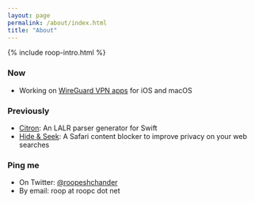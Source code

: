 ```yaml
---
layout: page
permalink: /about/index.html
title: "About"
---
```


<section markdown="1">

<aside class="roop-intro">
<p>{% include roop-intro.html %}</p>
</aside>

### Now

  * Working on [WireGuard VPN apps](/work/wireguard/) for iOS and macOS

### Previously

  * [Citron][]: An LALR parser generator for Swift
  * [Hide & Seek][]: A Safari content blocker to improve privacy on your web searches

[Citron]: http://roopc.net/citron/ "Citron: A parser generator for Swift"
[Hide & Seek]: /hideandseek/ "Hide & Seek"

### Ping me

  * On Twitter: [@roopeshchander](http://twitter.com/roopeshchander)
  * By email: roop at roopc dot net

</section>
